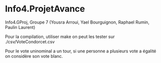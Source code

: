 # Info4.ProjetAvance
Info4.GProj, Groupe 7 (Yousra Arroui, Yael Bourguignon, Raphael Rumin, Paulin Laurent)

Pour la compilation, utiliser make
on peut les tester sur ./csv/VoteCondorcet.csv

Pour le vote uninominal a un tour, si une personne a plusieurs vote a égalité on considère son vote blanc.